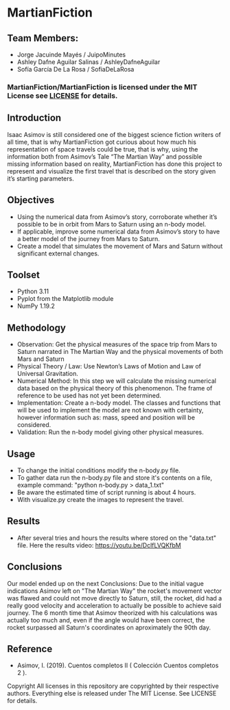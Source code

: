 # MartianFiction


## Team Members:
- Jorge Jacuinde Mayés / JuipoMinutes
- Ashley Dafne Aguilar Salinas / AshleyDafneAguilar
- Sofía García De La Rosa / SofiaDeLaRosa

### MartianFiction/MartianFiction is licensed under the MIT License see [LICENSE](https://github.com/MartianFiction/MartianFiction/blob/main/LICENSE) for details.


## Introduction
Isaac Asimov is still considered one of the biggest science fiction writers of all time, that is why MartianFiction got curious about how much his representation of space travels could be true, that is why, using the information both from Asimov’s Tale “The Martian Way” and possible missing information based on reality, MartianFiction has done this project to represent and visualize the first travel that is described on the story given it’s starting parameters.

## Objectives
- Using the numerical data from Asimov’s story, corroborate whether it’s possible to be in orbit from Mars to Saturn using an n-body model.
- If applicable, improve some numerical data from Asimov’s story to have a better model of the journey from Mars to Saturn.
- Create a model that simulates the movement of Mars and Saturn without significant external changes.

## Toolset

- Python 3.11
- Pyplot from the Matplotlib module
- NumPy  1.19.2



## Methodology
- Observation: Get the physical measures of the space trip from Mars to Saturn narrated in The Martian Way and the physical movements of both Mars and Saturn
- Physical Theory / Law: Use Newton’s Laws of Motion and Law of Universal Gravitation. 
- Numerical Method: In this step we will calculate the missing numerical data based on the physical theory of this phenomenon. The frame of reference to be used has not yet been determined.
- Implementation: Create a n-body model. The classes and functions that will be used to implement the model are not known with certainty, however information such as: mass, speed and position will be considered.
- Validation: Run the n-body model giving other physical measures.

## Usage
- To change the initial conditions modify the n-body.py file.
- To gather data run the n-body.py file and store it's contents on a file, example command: "python n-body.py > data_1.txt"
- Be aware the estimated time of script running is about 4 hours.
- With visualize.py create the images to represent the travel.

## Results
- After several tries and hours the results where stored on the "data.txt" file.
Here the results video:
https://youtu.be/DclfLVQKfbM


## Conclusions
Our model ended up on the next Conclusions:
Due to the initial vague indications Asimov left on "The Martian Way" the rocket's movement vector was flawed and could not move directly to Saturn, still, the rocket, did had a really good velocity and acceleration to actually be possible to achieve said journey.
The 6 month time that Asimov theorized with his calculations was actually too much and, even if the angle would have been correct, the rocket surpassed all Saturn's coordinates on aproximately the 90th day.

## Reference

- Asimov, I. (2019). Cuentos completos II ( Colección Cuentos completos 2 ).


Copyright
All licenses in this repository are copyrighted by their respective authors. Everything else is released under The MIT License. See LICENSE for details.


